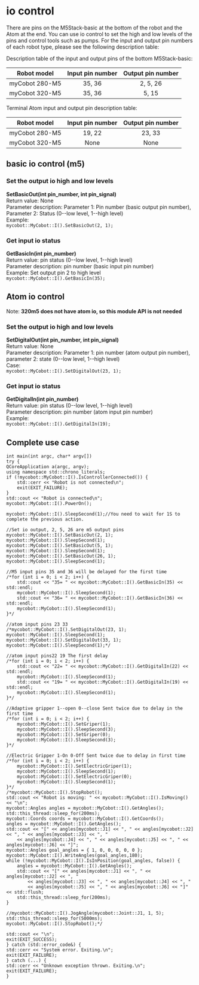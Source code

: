 # io control

There are pins on the M5Stack-basic at the bottom of the robot and the Atom at the end. You can use io control to set the high and low levels of the pins and control tools such as pumps. For the input and output pin numbers of each robot type, please see the following description table:<br>

Description table of the input and output pins of the bottom M5Stack-basic:<br>

|Robot model |Input pin number |Output pin number |
|:----: | :----: | :----: |
|myCobot 280-M5 |35, 36| 2, 5, 26|
|myCobot 320-M5 |35, 36| 5, 15|

Terminal Atom input and output pin description table:<br>

|Robot model |Input pin number |Output pin number |
|:----: | :----: | :----: |
|myCobot 280-M5 |19, 22| 23, 33|
|myCobot 320-M5 |None| None|

## basic io control (m5)

### Set the output io high and low levels
**SetBasicOut(int pin_number, int pin_signal)**<br>
Return value: None<br>
Parameter description: Parameter 1: Pin number (basic output pin number), Parameter 2: Status (0--low level, 1--high level)<br>
Example:<br>
	`mycobot::MyCobot::I().SetBasicOut(2, 1);`

###  Get input io status
**GetBasicIn(int pin_number)**<br>
Return value: pin status (0--low level, 1--high level)<br>
Parameter description: pin number (basic input pin number)<br>
Example: Set output pin 2 to high level<br>
	`mycobot::MyCobot::I().GetBasicIn(35);`

## Atom io control
Note: **320m5 does not have atom io, so this module API is not needed**<br>
### Set the output io high and low levels
**SetDigitalOut(int pin_number, int pin_signal)**<br>
Return value: None<br>
Parameter description: Parameter 1: pin number (atom output pin number), parameter 2: state (0--low level, 1--high level)<br>
Case:<br>
	`mycobot::MyCobot::I().SetDigitalOut(23, 1);`

### Get input io status
**GetDigitalIn(int pin_number)**<br>
Return value: pin status (0--low level, 1--high level)<br>
Parameter description: pin number (atom input pin number)<br>
Example:<br>
	`mycobot::MyCobot::I().GetDigitalIn(19);` 

## Complete use case

	int main(int argc, char* argv[])
	try {
	QCoreApplication a(argc, argv);
	using namespace std::chrono_literals;
	if (!mycobot::MyCobot::I().IsControllerConnected()) {
		std::cerr << "Robot is not connected\n";
		exit(EXIT_FAILURE);
	}
	std::cout << "Robot is connected\n";
	mycobot::MyCobot::I().PowerOn();
	
	mycobot::MyCobot::I().SleepSecond(1);//You need to wait for 1S to complete the previous action.
	
	//Set io output, 2, 5, 26 are m5 output pins
	mycobot::MyCobot::I().SetBasicOut(2, 1);
	mycobot::MyCobot::I().SleepSecond(1);
	mycobot::MyCobot::I().SetBasicOut(5, 1);
	mycobot::MyCobot::I().SleepSecond(1);
	mycobot::MyCobot::I().SetBasicOut(26, 1);
	mycobot::MyCobot::I().SleepSecond(1);
	
	//M5 input pins 35 and 36 will be delayed for the first time
	/*for (int i = 0; i < 2; i++) {
		std::cout << "35= " << mycobot::MyCobot::I().GetBasicIn(35) << std::endl;
		mycobot::MyCobot::I().SleepSecond(1);
		std::cout << "36= " << mycobot::MyCobot::I().GetBasicIn(36) << std::endl;
		mycobot::MyCobot::I().SleepSecond(1);
	}*/
	
	//atom input pins 23 33
	/*mycobot::MyCobot::I().SetDigitalOut(23, 1);
	mycobot::MyCobot::I().SleepSecond(1);
	mycobot::MyCobot::I().SetDigitalOut(33, 1);
	mycobot::MyCobot::I().SleepSecond(1);*/
	
	//atom input pins22 19 The first delay
	/*for (int i = 0; i < 2; i++) {
		std::cout << "22= " << mycobot::MyCobot::I().GetDigitalIn(22) << std::endl;
		mycobot::MyCobot::I().SleepSecond(1);
		std::cout << "19= " << mycobot::MyCobot::I().GetDigitalIn(19) << std::endl;
		mycobot::MyCobot::I().SleepSecond(1);
	}*/
	
	//Adaptive gripper 1--open 0--close Sent twice due to delay in the first time
	/*for (int i = 0; i < 2; i++) {
		mycobot::MyCobot::I().SetGriper(1);
		mycobot::MyCobot::I().SleepSecond(3);
		mycobot::MyCobot::I().SetGriper(0);
		mycobot::MyCobot::I().SleepSecond(3);
	}*/
	
	//Electric Gripper 1-On 0-Off Sent twice due to delay in first time
	/*for (int i = 0; i < 2; i++) {
		mycobot::MyCobot::I().SetElectricGriper(1);
		mycobot::MyCobot::I().SleepSecond(1);
		mycobot::MyCobot::I().SetElectricGriper(0);
		mycobot::MyCobot::I().SleepSecond(1);
	}*/
	/*mycobot::MyCobot::I().StopRobot();
	std::cout << "Robot is moving: " << mycobot::MyCobot::I().IsMoving() << "\n";
	mycobot::Angles angles = mycobot::MyCobot::I().GetAngles();
	std::this_thread::sleep_for(200ms);
	mycobot::Coords coords = mycobot::MyCobot::I().GetCoords();
	angles = mycobot::MyCobot::I().GetAngles();
	std::cout << "[" << angles[mycobot::J1] << ", " << angles[mycobot::J2] << ", " << angles[mycobot::J3] << ", "
		<< angles[mycobot::J4] << ", " << angles[mycobot::J5] << ", " << angles[mycobot::J6] << "]";
	mycobot::Angles goal_angles = { 1, 0, 0, 0, 0, 0 };
	mycobot::MyCobot::I().WriteAngles(goal_angles,180);
	while (!mycobot::MyCobot::I().IsInPosition(goal_angles, false)) {
		angles = mycobot::MyCobot::I().GetAngles();
		std::cout << "[" << angles[mycobot::J1] << ", " << angles[mycobot::J2] << ", "
			<< angles[mycobot::J3] << ", " << angles[mycobot::J4] << ", "
			<< angles[mycobot::J5] << ", " << angles[mycobot::J6] << "]" << std::flush;
		std::this_thread::sleep_for(200ms);
	}
	
	//mycobot::MyCobot::I().JogAngle(mycobot::Joint::J1, 1, 5);
	std::this_thread::sleep_for(5000ms);
	mycobot::MyCobot::I().StopRobot();*/
	
	std::cout << "\n";
	exit(EXIT_SUCCESS);
	} catch (std::error_code&) {
	std::cerr << "System error. Exiting.\n";
	exit(EXIT_FAILURE);
	} catch (...) {
	std::cerr << "Unknown exception thrown. Exiting.\n";
	exit(EXIT_FAILURE);
	}



